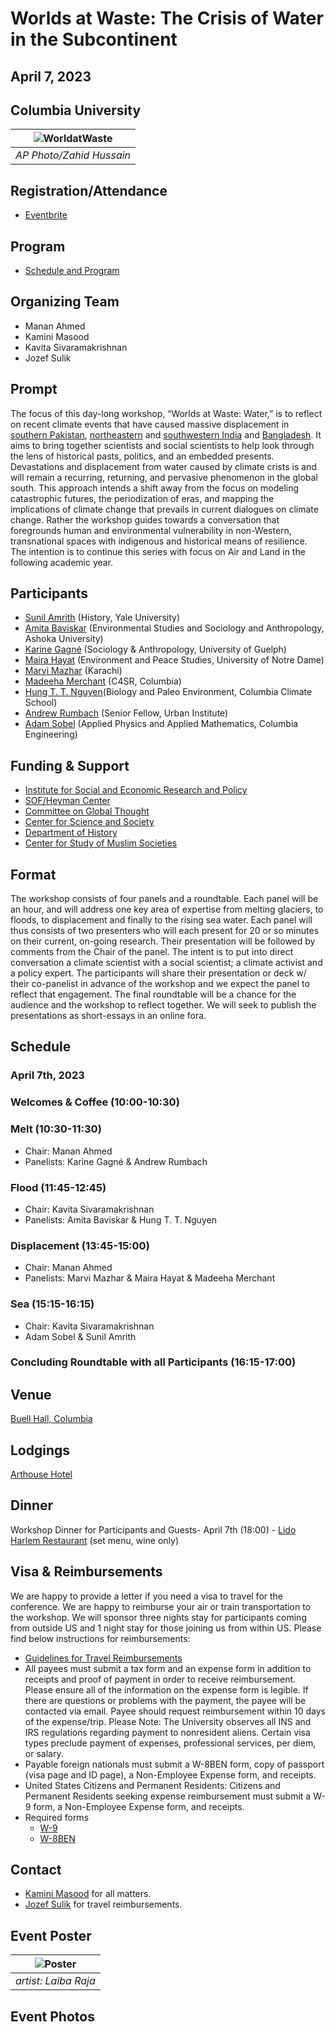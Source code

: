 # Worlds at Waste: The Crisis of Water in the Subcontinent
## April 7, 2023
## Columbia University

| ![WorldatWaste](images/wawcover.jpeg) | 
|:--:| 
| *AP Photo/Zahid Hussain* |

## Registration/Attendance
- [Eventbrite](https://www.eventbrite.com/e/worlds-at-waste-the-crisis-of-water-in-the-subcontinent-tickets-549435044007)

## Program

- [Schedule and Program](images/program.pdf)

## Organizing Team

- Manan Ahmed
- Kamini Masood
- Kavita Sivaramakrishnan
- Jozef Sulik

## Prompt
The focus of this day-long workshop, “Worlds at Waste: Water,” is to reflect on recent climate events that have caused massive displacement in [southern Pakistan](https://reliefweb.int/report/pakistan/pakistan-2022-monsoon-floods-situation-report-no-12-5-december-2022), [northeastern](https://www.thethirdpole.net/en/climate/stalled-monsoon-behind-devastating-floods-northeast-india-bangladesh/) and [southwestern India](https://nidm.gov.in/PDF/pubs/ChennailFlood_NIDM2021.pdf) and [Bangladesh](https://www.unicef.org/documents/bangladesh-floods-situation-report-27-june-2022). It aims to bring together scientists and social scientists to help look through the lens of historical pasts, politics, and an embedded presents. Devastations and displacement from water caused by climate crists is and will remain a recurring, returning, and pervasive phenomenon in the global south. This approach intends a shift away from the focus on modeling catastrophic futures, the periodization of eras, and mapping the implications of climate change that prevails in current dialogues on climate change. Rather the workshop guides towards a conversation that foregrounds human and environmental vulnerability in non-Western, transnational spaces with indigenous and historical means of resilience. The intention is to continue this series with focus on Air and Land in the following academic year. 

## Participants

- [Sunil Amrith](https://history.yale.edu/people/sunil-amrith) (History, Yale University)
- [Amita Baviskar](https://www.ashoka.edu.in/profile/amita-baviskar/) (Environmental Studies and Sociology and Anthropology, Ashoka University)
- [Karine Gagné](https://socioanthro.uoguelph.ca/people/karine-gagn%C3%A9) (Sociology & Anthropology, University of Guelph)
- [Maira Hayat](https://keough.nd.edu/people/maira-hayat/) (Environment and Peace Studies, University of Notre Dame)
- [Marvi Mazhar](https://www.marvimazhar.com/) (Karachi) 
- [Madeeha Merchant](https://c4sr.columbia.edu/people/madeeha-merchant-0) (C4SR, Columbia)
- [Hung T. T. Nguyen](https://people.climate.columbia.edu/users/profile/tan-thai-hung-nguyen)(Biology and Paleo Environment, Columbia Climate School)
- [Andrew Rumbach](https://andrewrumbach.com/) (Senior Fellow, Urban Institute)
- [Adam Sobel](https://www.apam.columbia.edu/faculty/adam-sobel) (Applied Physics and Applied Mathematics, Columbia Engineering)



## Funding & Support
- [Institute for Social and Economic Research and Policy](https://www.iserp.columbia.edu/)
- [SOF/Heyman Center](https://sofheyman.org/)
- [Committee on Global Thought](https://cgt.columbia.edu/)
- [Center for Science and Society](https://scienceandsociety.columbia.edu/)
- [Department of History](http://history.columbia.edu)
- [Center for Study of Muslim Societies](http://csms.columbia.edu)

## Format
The workshop consists of four panels and a roundtable. Each panel will be an hour, and will address one key area of expertise from melting glaciers, to floods, to displacement and finally to the rising sea water. Each panel will thus consists of two presenters who will each present for 20 or so minutes on their current, on-going research. Their presentation will be followed by comments from the Chair of the panel. The intent is to put into direct conversation a climate scientist with a social scientist; a climate activist and a policy expert. The participants will share their presentation or deck w/ their co-panelist in advance of the workshop and we expect the panel to reflect that engagement. The final roundtable will be a chance for the audience and the workshop to reflect together. We will seek to publish the presentations as short-essays in an online fora. 

## Schedule

### April 7th, 2023

### Welcomes & Coffee (10:00-10:30)

### Melt (10:30-11:30)
- Chair: Manan Ahmed
- Panelists: Karine Gagné & Andrew Rumbach

### Flood (11:45-12:45)
- Chair: Kavita Sivaramakrishnan
- Panelists: Amita Baviskar & Hung T. T. Nguyen

### Displacement (13:45-15:00)
- Chair: Manan Ahmed
- Panelists: Marvi Mazhar & Maira Hayat & Madeeha Merchant

### Sea (15:15-16:15)
- Chair: Kavita Sivaramakrishnan
- Adam Sobel & Sunil Amrith

### Concluding Roundtable with all Participants (16:15-17:00)

## Venue
[Buell Hall, Columbia](https://www.iserp.columbia.edu/sites/default/files/Directions%20to%20Buell%20Hall.pdf)
 
## Lodgings
[Arthouse Hotel](https://www.arthousehotelnyc.com/)

## Dinner
Workshop Dinner for Participants and Guests- April 7th (18:00) - [Lido Harlem Restaurant](https://www.lidoharlem.com/) (set menu, wine only)

## Visa & Reimbursements
We are happy to provide a letter if you need a visa to travel for the conference. We are happy to reimburse your air or train transportation to the workshop. We will sponsor three nights stay for participants coming from outside US and 1 night stay for those joining us from within US. Please find below instructions for reimbursements:
* [Guidelines for Travel Reimbursements](http://history.columbia.edu/resources/reimbursement-and-payment-for-non-cu-employees/)
 * All payees must submit a tax form and an expense form in addition to receipts and proof of payment in order to receive reimbursement. Please ensure all of the information on the expense form is legible. If there are questions or problems with the payment, the payee will be contacted via email. Payee should request reimbursement within 10 days of the expense/trip. Please Note: The University observes all INS and IRS regulations regarding payment to nonresident aliens. Certain visa types preclude payment of expenses, professional services, per diem, or salary.
 * Payable foreign nationals must submit a W-8BEN form, copy of passport (visa page and ID page), a Non-Employee Expense form, and receipts.
 * United States Citizens and Permanent Residents: Citizens and Permanent Residents seeking expense reimbursement must submit a W-9 form, a Non-Employee Expense form, and receipts.
* Required forms
  * [W-9](https://www.irs.gov/pub/irs-pdf/fw9.pdf)
  * [W-8BEN](https://www.irs.gov/pub/irs-pdf/fw8ben.pdf)

## Contact
* [Kamini Masood](mailto:km3599@columbia.edu) for all matters.
* [Jozef Sulik](mailto:js5055@columbia.edu) for travel reimbursements.

## Event Poster
| ![Poster](images/poster.jpg) | 
|:--:| 
| *artist: Laiba Raja* |

## Event Photos

